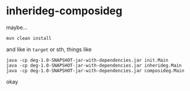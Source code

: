# inherideg-composideg

maybe...

    mvn clean install
    
and like in `target` or sth, things like

    java -cp deg-1.0-SNAPSHOT-jar-with-dependencies.jar init.Main
    java -cp deg-1.0-SNAPSHOT-jar-with-dependencies.jar inherideg.Main
    java -cp deg-1.0-SNAPSHOT-jar-with-dependencies.jar composideg.Main

okay
